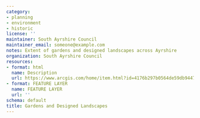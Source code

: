 ```yaml
---
category:
- planning
- environment
- historic
license: ''
maintainer: South Ayrshire Council
maintainer_email: someone@example.com
notes: Extent of gardens and designed landscapes across Ayrshire
organization: South Ayrshire Council
resources:
- format: html
  name: Description
  url: https://www.arcgis.com/home/item.html?id=4176b297b0564de59db94477a6865ada
- format: FEATURE LAYER
  name: FEATURE LAYER
  url: ''
schema: default
title: Gardens and Designed Landscapes
---
```

